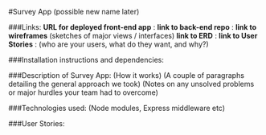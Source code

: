 #Survey App (possible new name later)

###Links:
**URL for deployed front-end app** :
**link to back-end repo** :
**link to wireframes** (sketches of major views / interfaces)
**link to ERD** :
**link to User Stories** : (who are your users, what do they want, and why?)

###Installation instructions and dependencies:

###Description of Survey App:
  (How it works)
  (A couple of paragraphs detailing the general approach we took)
  (Notes on any unsolved problems or major hurdles your team had to overcome)

###Technologies used:
  (Node modules, Express middleware etc)

###User Stories:
